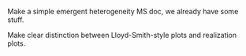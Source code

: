 
Make a simple emergent heterogeneity MS doc, we already have some stuff.

Make clear distinction between Lloyd-Smith-style plots and realization plots.
